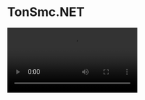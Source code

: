 # TonSmc.NET



https://user-images.githubusercontent.com/43111428/224176158-8ca30cda-c1cd-4adc-863b-455eb2137197.MP4


<video controls>
<source src="https://raw.githubusercontent.com/pyAndr3w/TonSmc.NET/main/IMG_6701.MP4" type="video/mp4">
<style> p { display: none } </style>
</video>
